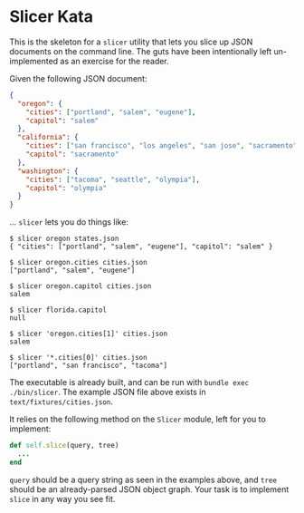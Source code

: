 # Slicer Kata

This is the skeleton for a `slicer` utility that lets you slice up JSON
documents on the command line. The guts have been intentionally left
un-implemented as an exercise for the reader.

Given the following JSON document:

```json
{
  "oregon": {
    "cities": ["portland", "salem", "eugene"],
    "capitol": "salem"
  },
  "california": {
    "cities": ["san francisco", "los angeles", "san jose", "sacramento"],
    "capitol": "sacramento"
  },
  "washington": {
    "cities": ["tacoma", "seattle", "olympia"],
    "capitol": "olympia"
  }
}
```

... `slicer` lets you do things like:

```
$ slicer oregon states.json
{ "cities": ["portland", "salem", "eugene"], "capitol": "salem" }

$ slicer oregon.cities cities.json
["portland", "salem", "eugene"]

$ slicer oregon.capitol cities.json
salem

$ slicer florida.capitol
null

$ slicer 'oregon.cities[1]' cities.json
salem

$ slicer '*.cities[0]' cities.json
["portland", "san francisco", "tacoma"]
```

The executable is already built, and can be run with `bundle exec ./bin/slicer`.
The example JSON file above exists in `text/fixtures/cities.json`.

It relies on the following method on the `Slicer` module, left for you to
implement:

```ruby
def self.slice(query, tree)
  ...
end
```

`query` should be a query string as seen in the examples above, and `tree`
should be an already-parsed JSON object graph. Your task is to implement `slice`
in any way you see fit.
